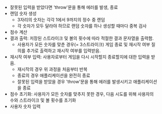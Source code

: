   - 잘못된 입력을 받았다면 'throw'문을 통해 에러를 발생, 종료
- 랜덤 숫자 생성
  - 3자리의 숫자는 각각 1에서 9까지의 정수 중 랜덤
  - 각 숫자가 모두 달라야 하므로 랜덤 숫자를 하나 생성할 때마다 중복 검사
- 점수 계산
- 결과 출력: 저장된 스트라이크 및 볼의 횟수에 따라 적절한 결과 문자열을 출력함. 
  - 사용자가 모든 숫자를 맞춘 경우(= 3스트라이크) 게임 종료 및 재시작 여부 질의를 추가로 출력하고 재시작 여부를 입력받음.
- 재시작 여부 입력: 사용자로부터 게임을 다시 시작할지 종료할지에 대한 입력을 받음.
  - 재시작의 경우 위 과정을 처음부터 반복
  - 종료의 경우 애플리케이션을 완전히 종료
  - 잘못된 입력을 받았을 경우 'throw'문을 통해 에러를 발생시키고 애플리케이션을 종료
- 점수 초기화: 사용자가 모든 숫자를 맞추지 못한 경우, 다음 시도를 위해 사용자의 수와 스트라이크 및 볼 횟수를 초기화
-  사용자 숫자 입력 